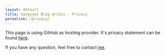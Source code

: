 ```yaml
---
layout: default
title: Sangyyes Blog Archiv - Privacy
permalink: /privacy/
---
```


This page is using GitHub as hosting provider. It's privacy statement can be found [here](https://help.github.com/articles/github-privacy-statement/).

If you have any question, feel free to contact [me](/impressum/).
